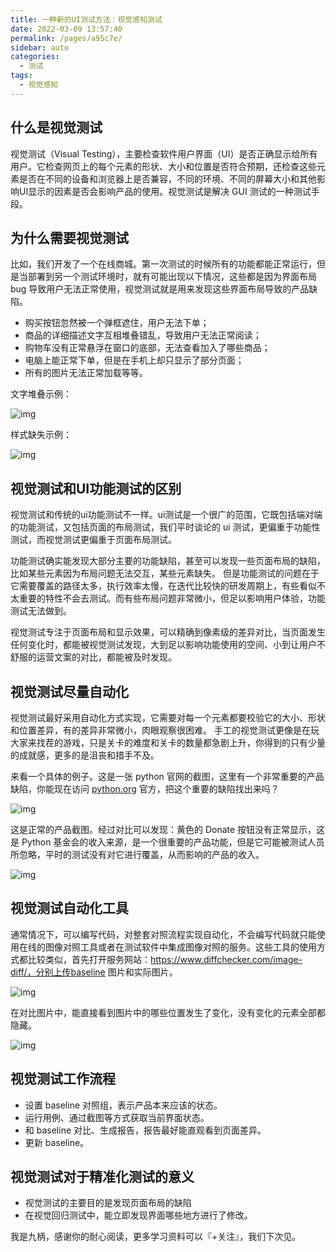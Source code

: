 ```yaml
---
title: 一种新的UI测试方法：视觉感知测试
date: 2022-03-09 13:57:40
permalink: /pages/a95c7e/
sidebar: auto
categories:
  - 测试
tags:
  - 视觉感知
---
```

## 什么是视觉测试



视觉测试（Visual Testing），主要检查软件用户界面（UI）是否正确显示给所有用户。它检查网页上的每个元素的形状、大小和位置是否符合预期，还检查这些元素是否在不同的设备和浏览器上是否兼容，不同的环境、不同的屏幕大小和其他影响UI显示的因素是否会影响产品的使用。视觉测试是解决 GUI 测试的一种测试手段。



## 为什么需要视觉测试



比如，我们开发了一个在线商城。第一次测试的时候所有的功能都能正常运行，但是当部署到另一个测试环境时，就有可能出现以下情况，这些都是因为界面布局 bug 导致用户无法正常使用，视觉测试就是用来发现这些界面布局导致的产品缺陷。



-  购买按钮忽然被一个弹框遮住，用户无法下单； 
-  商品的详细描述文字互相堆叠错乱，导致用户无法正常阅读； 
-  购物车没有正常悬浮在窗口的底部，无法查看加入了哪些商品； 
-  电脑上能正常下单，但是在手机上却只显示了部分页面； 
-  所有的图片无法正常加载等等。 



文字堆叠示例：



![img](https://api2.mubu.com/v3/document_image/eb4f8f6a-91ae-4143-a1df-f772dc7df50d-10908128.jpg)



样式缺失示例：



![img](https://api2.mubu.com/v3/document_image/50d0e367-0d76-42d9-8f73-65927656f896-10908128.jpg)



## 视觉测试和UI功能测试的区别



视觉测试和传统的ui功能测试不一样。ui测试是一个很广的范围，它既包括端对端的功能测试，又包括页面的布局测试，我们平时谈论的 ui 测试，更偏重于功能性测试，而视觉测试更偏重于页面布局测试。



功能测试确实能发现大部分主要的功能缺陷，甚至可以发现一些页面布局的缺陷，比如某些元素因为布局问题无法交互，某些元素缺失。 但是功能测试的问题在于它需要覆盖的路径太多，执行效率太慢，在迭代比较快的研发周期上，有些看似不太重要的特性不会去测试。而有些布局问题非常微小，但足以影响用户体验，功能测试无法做到。



视觉测试专注于页面布局和显示效果，可以精确到像素级的差异对比，当页面发生任何变化时，都能被视觉测试发现，大到足以影响功能使用的空间、小到让用户不舒服的运营文案的对比，都能被及时发现。



## 视觉测试尽量自动化



视觉测试最好采用自动化方式实现，它需要对每一个元素都要校验它的大小、形状和位置差异，有的差异非常微小，肉眼观察很困难。 手工的视觉测试更像是在玩大家来找茬的游戏，只是关卡的难度和关卡的数量都急剧上升，你得到的只有少量的成就感，更多的是沮丧和措手不及。



来看一个具体的例子。这是一张 python 官网的截图，这里有一个非常重要的产品缺陷，你能现在访问 [python.org](http://python.org) 官方，把这个重要的缺陷找出来吗？



![img](https://api2.mubu.com/v3/document_image/a65dab0c-9961-453f-95ca-a0bcfe23ff61-10908128.jpg)



这是正常的产品截图。经过对比可以发现：黄色的 Donate 按钮没有正常显示，这是 Python 基金会的收入来源，是一个很重要的产品功能，但是它可能被测试人员所忽略，平时的测试没有对它进行覆盖，从而影响的产品的收入。



![img](https://api2.mubu.com/v3/document_image/339ee17d-2b9a-45b2-8991-80976cf484cd-10908128.jpg)



## 视觉测试自动化工具



通常情况下，可以编写代码，对整套对照流程实现自动化，不会编写代码就只能使用在线的图像对照工具或者在测试软件中集成图像对照的服务。这些工具的使用方式都比较类似，首先打开服务网站：https://www.diffchecker.com/image-diff/，分别上传baseline 图片和实际图片。



![img](https://api2.mubu.com/v3/document_image/0db70c76-002c-467d-8abd-52dc01ecc72c-10908128.jpg)



在对比图片中，能直接看到图片中的哪些位置发生了变化，没有变化的元素全部都隐藏。



![img](https://api2.mubu.com/v3/document_image/238190a6-f80e-4dcc-9034-ef31d8fe4e77-10908128.jpg)



## 视觉测试工作流程



-  设置 baseline 对照组，表示产品本来应该的状态。 
-  运行用例、通过截图等方式获取当前界面状态。 
-  和 baseline 对比、生成报告，报告最好能直观看到页面差异。 
-  更新 baseline。 



## 视觉测试对于精准化测试的意义



-  视觉测试的主要目的是发现页面布局的缺陷 
-  在视觉回归测试中，能立即发现界面哪些地方进行了修改。



我是九柄，感谢你的耐心阅读，更多学习资料可以『+关注』，我们下次见。